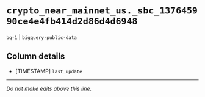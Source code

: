 # `crypto_near_mainnet_us._sbc_137645990ce4e4fb414d2d86d4d6948`
`bq-1` | `bigquery-public-data`

## Column details
* [TIMESTAMP] `last_update`

-------------------------------------------------------------------------------
*Do not make edits above this line.*
